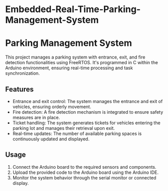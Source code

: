 # Embedded-Real-Time-Parking-Management-System

# Parking Management System

This project manages a parking system with entrance, exit, and fire detection functionalities using FreeRTOS. It's programmed in C within the Arduino environment, ensuring real-time processing and task synchronization.

## Features
- Entrance and exit control: The system manages the entrance and exit of vehicles, ensuring orderly movement.
- Fire detection: A fire detection mechanism is integrated to ensure safety measures are in place.
- Ticket handling: The system generates tickets for vehicles entering the parking lot and manages their retrieval upon exit.
- Real-time updates: The number of available parking spaces is continuously updated and displayed.


## Usage
1. Connect the Arduino board to the required sensors and components.
2. Upload the provided code to the Arduino board using the Arduino IDE.
3. Monitor the system behavior through the serial monitor or connected display.
